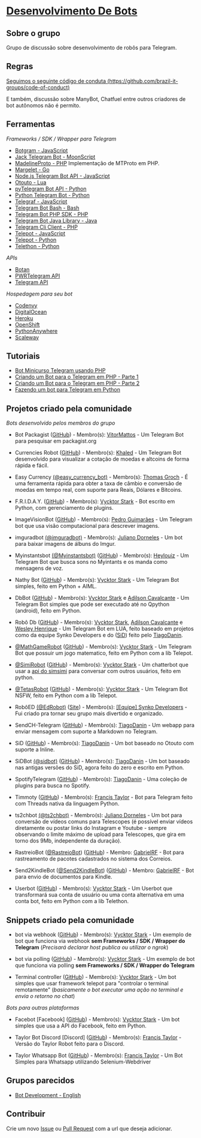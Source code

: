 # [Desenvolvimento De Bots](https://telegram.me/DesenvolvimentoDeBots)

## Sobre o grupo
Grupo de discussão sobre desenvolvimento de robôs para Telegram.

## Regras
[Seguimos o seguinte código de conduta (https://github.com/brazil-it-groups/code-of-conduct)](https://github.com/brazil-it-groups/code-of-conduct)

E também, discussão sobre ManyBot, Chatfuel entre outros criadores de bot autônomos não é permito.
<!--
title: Material de Apoio!
description: Material de estudos para criação de Bots.
article: true
-->

## Ferramentas
*Frameworks / SDK / Wrapper para Telegram*
- [Botgram - JavaScript](https://github.com/botgram/botgram)
- [Jack Telegram Bot - MoonScript](https://github.com/Imandaneshi/jack-telegram-bot)
- [MadelineProto - PHP](https://github.com/danog/MadelineProto) Implementação de MTProto em PHP.
- [Margelet - Go](https://github.com/zhulik/margelet)
- [Node.js Telegram Bot API - JavaScript](https://github.com/yagop/node-telegram-bot-api/)
- [Otouto - Lua](https://github.com/topkecleon/otouto)
- [pyTelegram Bot API - Python](https://github.com/eternnoir/pyTelegramBotAPI)
- [Python Telegram Bot - Python](https://github.com/python-telegram-bot/python-telegram-bot)
- [Telegraf - JavaScript](https://github.com/telegraf/telegraf)
- [Telegram Bot Bash - Bash](https://github.com/topkecleon/telegram-bot-bash)
- [Telegram Bot PHP SDK - PHP](https://telegram-bot-sdk.readme.io/docs)
- [Telegram Bot Java Library - Java](https://github.com/rubenlagus/TelegramBots)
- [Telegram Cli Client - PHP](https://github.com/zyberspace/php-telegram-cli-client)
- [Telepot - JavaScript](https://github.com/mullwar/telebot)
- [Telepot - Python](https://github.com/nickoala/telepot)
- [Telethon - Python](https://github.com/LonamiWebs/Telethon)

*APIs*
- [Botan](http://botan.io/)
- [PWRTelegram API](http://pwrtelegram.xyz/)
- [Telegram API](https://core.telegram.org/bots/api)

*Hospedagem para seu bot*
- [Codenvy](https://codenvy.com/)
- [DigitalOcean](https://www.digitalocean.com/)
- [Heroku](https://www.heroku.com/)
- [OpenShift](https://www.openshift.com/)
- [PythonAnywhere](https://www.pythonanywhere.com/)
- [Scaleway](https://www.scaleway.com/)

## Tutoriais
- [Bot Minicurso Telegram usando PHP](https://github.com/vitormattos/bot-minicurso-telegram)
- [Criando um Bot para o Telegram em PHP - Parte 1](https://luizmarcus.com/php/como-criar-um-bot-para-o-telegram-em-php-parte-1/)
- [Criando um Bot para o Telegram em PHP - Parte 2](http://luizmarcus.com/php/como-criar-um-bot-para-o-telegram-em-php-parte-2/)
- [Fazendo um bot para Telegram em Python](https://juliarizza.wordpress.com/2016/08/06/fazendo-um-bot-para-telegram-em-python/)

## Projetos criado pela comunidade
*Bots desenvolvido pelos membros do grupo*
- Bot Packagist ([GitHub](https://github.com/vitormattos/bot-packagist)) - Membro(s): [VitorMattos](https://github.com/vitormattos) - Um Telegram Bot para pesquisar em packagist.org

- Currencies Robot ([GitHub](https://github.com/joaokhaled/Currencies-Robot)) - Membro(s): [Khaled](https://github.com/joaokhaled) - Um Telegram Bot desenvolvido para visualizar a cotação de moedas e altcoins de forma rápida e fácil.

- Easy Currency [(@easy_currency_bot)](https://telegram.me/easy_currency_bot) - Membro(s): [Thomas Groch](https://github.com/thomasgroch) - É uma ferramenta rápida para obter a taxa de câmbio e conversão de moedas em tempo real, com suporte para Reais, Dólares e Bitcoins.

- F.R.I.D.A.Y. ([GitHub](https://github.com/DialogWizards/Friday)) - Membro(s): [Vycktor Stark](https://github.com/VycktorStark) - Bot escrito em Python, com gerenciamento de plugins.

- ImageVisionBot ([GitHub](https://github.com/0x7067/imagevision-bot)) - Membro(s): [Pedro Guimarães](https://github.com/0x7067) - Um Telegram bot que usa visão computacional para descrever imagens.

- imguradbot [(@imguradbot)](https://telegram.me/imguradbot) - Membro(s): [Juliano Dorneles](https://t.me/julianodorneles) - Um bot para baixar imagens de álbuns do Imgur.

- Myinstantsbot [(@Myinstantsbot)](https://telegram.me/Myinstantsbot) ([GitHub](https://github.com/heylouiz/myinstantsbot)) - Membro(s): [Heylouiz](https://github.com/heylouiz) - Um Telegram Bot que busca sons no Myintants e os manda como mensagens de voz.

- Nathy Bot ([GitHub](https://github.com/VycktorStark/Nathy)) - Membro(s): [Vycktor Stark](https://github.com/VycktorStark) - Um Telegram Bot simples, feito em Python + AIML.

- DbBot ([GitHub](https://github.com/VycktorStark/DbBot.git)) - Membro(s): [Vycktor Stark](https://github.com/VycktorStark) e [Adilson Cavalcante](https://github.com/Player4NoobWinner) - Um Telegram Bot simples que pode ser executado até no Qpython (android), feito em Python.

- Robô Db ([GitHub](https://github.com/VycktorStark/DbRobot-Lua)) - Membro(s): [Vycktor Stark](https://github.com/VycktorStark), [Adilson Cavalcante](https://github.com/Player4NoobWinner) e [Wesley Henrique](https://github.com/Synk0) - Um Telegram Bot em LUA, feito baseado em projetos como da equipe Synko Developers e do ([SiD](https://github.com/TiagoDanin/SiD)) feito pelo [TiagoDanin](https://github.com/TiagoDanin).

- [@MathGameRobot](https://t.me/MathGameRobot) ([GitHub](https://github.com/VycktorStark/MathGame)) - Membro(s): [Vycktor Stark](https://github.com/VycktorStark) - Um Telegram Bot que possuir um jogo matematico, feito em Python com a lib Telepot.

- [@SimiRobot](https://t.me/SimiRobot) ([GitHub](https://github.com/VycktorStark/SimSimi)) - Membro(s): [Vycktor Stark](https://github.com/VycktorStark) - Um chatterbot que usar a [api do simsimi](http://developer.simsimi.com/api) para conversar com outros usuários, feito em python.

- [@TetasRobot](https://t.me/TetasRobot) ([GitHub](https://github.com/VycktorStark/TetasRobot)) - Membro(s): [Vycktor Stark](https://github.com/VycktorStark) - Um Telegram Bot NSFW, feito em Python com a lib Telepot.

- RobôED [(@EdRobot)](https://telegram.me/EdRobot) ([Site](https://synko.com.br)) - Membro(s): [[Equipe] Synko Developers](https://synko.com.br) - Fui criado pra tornar seu grupo mais divertido e organizado.

- SendCH-Telegram ([GitHub](https://github.com/TiagoDanin/SendCH-Telegram)) - Membro(s): [TiagoDanin](https://github.com/TiagoDanin) - Um webapp para enviar mensagem com suporte a Markdown no Telegram.

- SiD ([GitHub](https://github.com/TiagoDanin/SiD)) - Membro(s): [TiagoDanin](https://github.com/TiagoDanin) - Um bot baseado no Otouto com suporte a Inline.

- SiDBot [(@sidbot)](https://telegram.me/sidbot) ([GitHub](https://github.com/TiagoDanin/SiDBot)) - Membro(s): [TiagoDanin](https://github.com/TiagoDanin) - Um bot baseado nas antigas versões do SiD, agora feito do zero e escrito em Python.

- SpotifyTelegram ([GitHub](https://github.com/TiagoDanin/SpotifyTelegram)) - Membro(s): [TiagoDanin](https://github.com/TiagoDanin) - Uma coleção de plugins para busca no Spotify.

- Timmoty ([GitHub](https://github.com/Francis-Taylor/Timotty-Master)) - Membro(s): [Francis Taylor](https://github.com/Francis-Taylor) - Bot para Telegram feito com Threads nativa da linguagem Python.

- ts2chbot [(@ts2chbot)](https://telegram.me/ts2chbot) - Membro(s): [Juliano Dorneles](https://t.me/julianodorneles) - Um bot para conversão de vídeos comuns para Telescopes (é possível enviar vídeos diretamente ou postar links do Instagram e Youtube - sempre observando o limite máximo de upload para Telescopes, que gira em torno dos 9Mb, independente da duração).

- RastreioBot ([@RastreioBot](https://t.me/RastreioBot)) ([GitHub](https://github.com/GabrielRF/RastreioBot)) - Membro: [GabrielRF](https://github.com/GabrielRF/) - Bot para rastreamento de pacotes cadastrados no sistema dos Correios.

- Send2KindleBot ([@Send2KindleBot](https://t.me/Send2KindleBot)) ([GitHub](https://github.com/GabrielRF/Send2KindleBot)) - Membro: [GabrielRF](https://github.com/GabrielRF/) - Bot para envio de documentos para Kindle.

- Userbot ([GitHub](https://github.com/VycktorStark/Userbot)) - Membro(s): [Vycktor Stark](https://github.com/VycktorStark) - Um Userbot que transformará sua conta de usuário ou uma conta alternativa em uma conta bot, feito em Python com a lib Telethon.

## Snippets criado pela comunidade

- bot via webhook ([GitHub](https://gist.github.com/VycktorStark/63645f875e056569f5bf5fe713123c86)) - Membro(s): [Vycktor Stark](https://github.com/VycktorStark) - Um exemplo de bot que funciona via webhook **sem Frameworks / SDK / Wrapper do Telegram** (*Precisará declarar host publica ou utilizar o ngrok*)

- bot via polling ([GitHub](https://gist.github.com/VycktorStark/f65c7842ffccf6b29b2598628b0c02af)) - Membro(s): [Vycktor Stark](https://github.com/VycktorStark) - Um exemplo de bot que funciona via polling **sem Frameworks / SDK / Wrapper do Telegram**

- Terminal controller ([GitHub](https://gist.github.com/VycktorStark/5814972dc02fc8946061b246a3594c62)) - Membro(s): [Vycktor Stark](https://github.com/VycktorStark) - Um bot simples que usar framework telepot para "controlar o terminal remotamente" (*basicamente o bot executar uma ação no terminal e envia o retorno no chat*)

_Bots para outras plataformas_

- Facebot [Facebook] ([GitHub](https://github.com/VycktorStark/Facebot)) - Membro(s): [Vycktor Stark](https://github.com/VycktorStark) - Um bot simples que usa a API do Facebook, feito em Python.

- Taylor Bot Discord [Discord] ([GitHub](https://github.com/francis-taylor/Taylorbot-Discord)) - Membro(s): [Francis Taylor](https://github.com/francis-taylor) - Versão do Taylor Robot feito para o Discord.

- Taylor Whatsapp Bot ([GitHub](https://github.com/francis-taylor/zapbot)) - Membro(s): [Francis Taylor](https://github.com/Francis-Taylor) - Um Bot Simples para Whatsapp utilizando Selenium-Webdriver

## Grupos parecidos
- [Bot Development - English](https://telegram.me/BotDevelopment)

## Contribuir
Crie um novo [Issue](https://github.com/DesenvolvimentoDeBots/DesenvolvimentoDeBots/issues/new) ou [Pull Request](https://github.com/DesenvolvimentoDeBots/DesenvolvimentoDeBots/compare) com a url que deseja adicionar.

